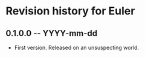 # Revision history for Euler

## 0.1.0.0 -- YYYY-mm-dd

* First version. Released on an unsuspecting world.
